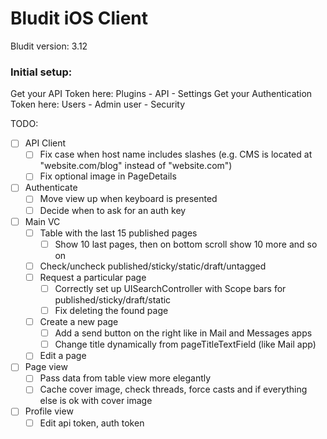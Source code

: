 #  Bludit iOS Client

Bludit version: 3.12

### Initial setup:
Get your API Token here:
Plugins - API - Settings
Get your Authentication Token here:
Users - Admin user - Security

TODO:
- [ ] API Client
    - [ ] Fix case when host name includes slashes (e.g. CMS is located at "website.com/blog" instead of "website.com")
    - [ ] Fix optional image in PageDetails
- [ ] Authenticate
    - [ ] Move view up when keyboard is presented
    - [ ] Decide when to ask for an auth key
- [ ] Main VC
    - [ ] Table with the last 15 published pages
        - [ ] Show 10 last pages, then on bottom scroll show 10 more and so on
    - [ ] Check/uncheck published/sticky/static/draft/untagged
    - [ ] Request a particular page
        - [ ] Correctly set up UISearchController with Scope bars for published/sticky/draft/static
        - [ ] Fix deleting the found page
    - [ ] Create a new page
        - [ ] Add a send button on the right like in Mail and Messages apps
        - [ ] Change title dynamically from pageTitleTextField (like Mail app)
    - [ ] Edit a page
- [ ] Page view
    - [ ] Pass data from table view more elegantly
    - [ ] Cache cover image, check threads, force casts and if everything else is ok with cover image
- [ ] Profile view
    - [ ] Edit api token, auth token
